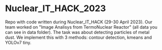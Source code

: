 # Nuclear_IT_HACK_2023
Repo with code written during Nuclear_IT_HACK (29-30 April 2023). Our team worked on "Image Analisys from TermoNuclear Reactor" (all data you can see in data folder). The task was about detecting particles of metal dust. We implement this with 3 methods: contour detection, kmeans and YOLOv7 tiny.
